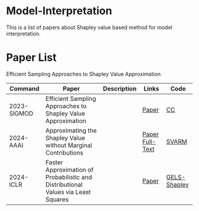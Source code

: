 # Model-Interpretation
This is a list of papers about Shapley value based method for model interpretation.

# Paper List
Efficient Sampling Approaches to Shapley Value Approximation

| Command | Paper | Description |Links|Code|
| --- | --- | --- | --- |--- |
| 2023-SIGMOD | Efficient Sampling Approaches to Shapley Value Approximation | |[Paper](https://dl.acm.org/doi/abs/10.1145/3588728)|[CC](https://github.com/ZJU-DIVER/ShapleyValueApproximation)|
| 2024-AAAI | Approximating the Shapley Value without Marginal Contributions | |[Paper](https://ojs.aaai.org/index.php/AAAI/article/view/29225) [Full-Text](https://arxiv.org/abs/2302.00736)|[SVARM](https://github.com//kolpaczki//Approximating-the-Shapley-Value-without-Marginal-Contributions)|
| 2024-ICLR |Faster Approximation of Probabilistic and Distributional Values via Least Squares| |[Paper](https://openreview.net/pdf?id=lvSMIsztka)|[GELS-Shapley](https://github.com/watml/fastpvalue)|
